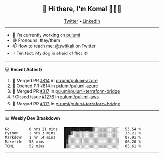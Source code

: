 <h2 align="center"> 👋 Hi there, I'm Komal 🧑🏾‍💻 </h2>
<p align="center">
    <a href="https://twitter.com/zwitkali">Twitter</a> •
    <a href="https://www.linkedin.com/in/komal-ali/">LinkedIn</a>
</p>

--------

- 🔭 I’m currently working on [pulumi](https://github.com/pulumi/pulumi)
- 😄 Pronouns: they/them
- 📫 How to reach me: [@zwitkali](https://twitter.com/zwitkali) on Twitter
- ⚡ Fun fact: My dog is afraid of flies 🪰

--------
💻 **Recent Activity**

<!--START_SECTION:activity-->
1. 🎉 Merged PR [#814](https://github.com/pulumi/pulumi-azure/pull/814) in [pulumi/pulumi-azure](https://github.com/pulumi/pulumi-azure)
2. 💪 Opened PR [#814](https://github.com/pulumi/pulumi-azure/pull/814) in [pulumi/pulumi-azure](https://github.com/pulumi/pulumi-azure)
3. 🎉 Merged PR [#317](https://github.com/pulumi/pulumi-terraform-bridge/pull/317) in [pulumi/pulumi-terraform-bridge](https://github.com/pulumi/pulumi-terraform-bridge)
4. ❗️ Closed issue [#1276](https://github.com/pulumi/pulumi-aws/issues/1276) in [pulumi/pulumi-aws](https://github.com/pulumi/pulumi-aws)
5. 🎉 Merged PR [#313](https://github.com/pulumi/pulumi-terraform-bridge/pull/313) in [pulumi/pulumi-terraform-bridge](https://github.com/pulumi/pulumi-terraform-bridge)
<!--END_SECTION:activity-->

--------

📊 **Weekly Dev Breakdown**
<!--START_SECTION:waka-->
```text
Go         8 hrs 21 mins   █████████████▒░░░░░░░░░░░   53.54 % 
Python     2 hrs 3 mins    ███▒░░░░░░░░░░░░░░░░░░░░░   13.21 % 
Markdown   1 hr 14 mins    ██░░░░░░░░░░░░░░░░░░░░░░░   07.91 % 
Makefile   58 mins         █▓░░░░░░░░░░░░░░░░░░░░░░░   06.20 % 
TOML       52 mins         █▒░░░░░░░░░░░░░░░░░░░░░░░   05.61 % 
```
<!--END_SECTION:waka-->

--------